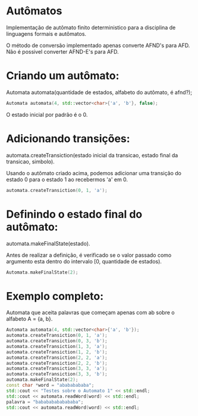 # Autômatos

  Implementação de autômato finito deterministico para a disciplina de linguagens formais e autômatos.
  
  O método de conversão implementado apenas converte AFND's para AFD. Não é possivel converter AFND-E's para AFD.

# Criando um autômato:
  Automata automata(quantidade de estados, alfabeto do autômato, é afnd?);
  ~~~C++
  Automata automata(4, std::vector<char>{'a', 'b'}, false);
  ~~~
  
  O estado inicial por padrão é o 0.
 
 # Adicionando transições:
  automata.createTransiction(estado inicial da transicao, estado final da transicao, simbolo).
  
  Usando o autômato criado acima, podemos adicionar uma transição do estado 0 para o estado 1 ao recebermos 'a' em 0.
  ~~~C++
  automata.createTransiction(0, 1, 'a');
  ~~~
  
  # Definindo o estado final do autômato:
   automata.makeFinalState(estado).
    
   Antes de realizar a definição, é verificado se o valor passado como argumento esta dentro do 
   intervalo [0, quantidade de estados).
   ~~~C++ 
   Automata.makeFinalState(2);
   ~~~
   
  # Exemplo completo:
   Automata que aceita palavras que começam apenas com ab sobre o alfabeto A = {a, b}.
    
   ~~~C++
   Automata automata(4, std::vector<char>{'a', 'b'});
   automata.createTransiction(0, 1, 'a');
   automata.createTransiction(0, 3, 'b');
   automata.createTransiction(1, 3, 'a');
   automata.createTransiction(1, 2, 'b');
   automata.createTransiction(2, 2, 'a');
   automata.createTransiction(2, 2, 'b');
   automata.createTransiction(3, 3, 'a');
   automata.createTransiction(3, 3, 'b');
   automata.makeFinalState(2);
   const char *word = "abababababa";
   std::cout << "Testes sobre o Automato 1" << std::endl;
   std::cout << automata.readWord(word) << std::endl;
   palavra = "babababababababa";
   std::cout << automata.readWord(word) << std::endl;
   ~~~
